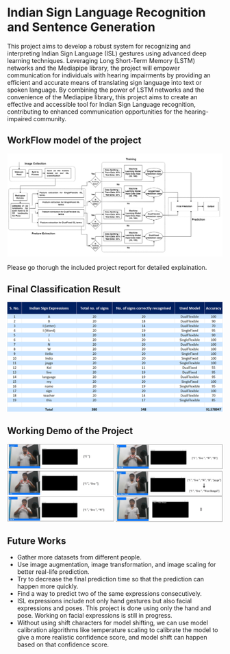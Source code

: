 # Indian Sign Language Recognition and Sentence Generation

This project aims to develop a robust system for recognizing and interpreting Indian Sign Language (ISL) gestures using advanced deep learning techniques. Leveraging Long Short-Term Memory (LSTM) networks and the Mediapipe library, the project will empower communication for individuals with hearing impairments by providing an efficient and accurate means of translating sign language into text or spoken language. By combining the power of LSTM networks and the convenience of the Mediapipe library, this project aims to create an effective and accessible tool for Indian Sign Language recognition, contributing to enhanced communication opportunities for the hearing-impaired community.

## WorkFlow model of the project
![alt text](https://github.com/Jetty53/Indian-Sign-Language-Recognition/blob/master/Sample_Images/ISL_WorkFlow_no_color.jpg)

Please go thorugh the included project report for detailed explaination.

## Final Classification Result
![alt text](https://github.com/Jetty53/Indian-Sign-Language-Recognition/blob/master/Sample_Images/Final_prediction_chart.png)

## Working Demo of the Project
![alt text](https://github.com/Jetty53/Indian-Sign-Language-Recognition/blob/master/Sample_Images/Project_demo.png)

## Future Works
- Gather more datasets from different people.
- Use image augmentation, image transformation, and image scaling for better real-life prediction.
- Try to decrease the final prediction time so that the prediction can happen more quickly.
- Find a way to predict two of the same expressions consecutively.
- ISL expressions include not only hand gestures but also facial expressions and poses. This project is done using only the hand and pose. Working on facial expressions is still in progress.
- Without using shift characters for model shifting, we can use model calibration algorithms like temperature scaling to calibrate the model to give a more realistic confidence score, and model shift can happen based on that confidence score.
